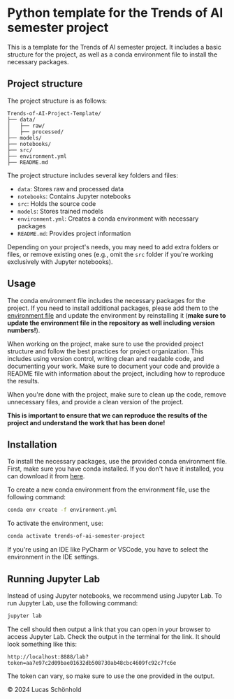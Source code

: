 # Python template for the Trends of AI semester project
This is a template for the Trends of AI semester project. It includes a basic structure for the project, as well as a conda environment file to install the necessary packages.

## Project structure
The project structure is as follows:
```
Trends-of-AI-Project-Template/
├── data/
│   ├── raw/
│   ├── processed/
├── models/
├── notebooks/
├── src/
├── environment.yml
├── README.md
```
The project structure includes several key folders and files:
- `data`: Stores raw and processed data
- `notebooks`: Contains Jupyter notebooks
- `src`: Holds the source code
- `models`: Stores trained models
- `environment.yml`: Creates a conda environment with necessary packages
- `README.md`: Provides project information

Depending on your project's needs, you may need to add extra folders or files, or remove existing ones (e.g., omit the `src` folder if you're working exclusively with Jupyter notebooks).

## Usage
The conda environment file includes the necessary packages for the project. If you need to install additional packages, please add them to the [environment file](environment.yml)
 and update the environment by reinstalling it (**make sure to update the environment file in the repository as well including version numbers!**).

When working on the project, make sure to use the provided project structure and follow the best practices for project organization. This includes using version control, writing clean and readable code, and documenting your work. Make sure to document your code and provide a README file with information about the project, including how to reproduce the results.

When you're done with the project, make sure to clean up the code, remove unnecessary files, and provide a clean version of the project.

**This is important to ensure that we can reproduce the results of the project and understand the work that has been done!**


## Installation
To install the necessary packages, use the provided conda environment file. First, make sure you have conda installed. If you don't have it installed, you can download it from [here](https://docs.conda.io/en/latest/miniconda.html).

To create a new conda environment from the environment file, use the following command:
```bash
conda env create -f environment.yml
```

To activate the environment, use:
```bash
conda activate trends-of-ai-semester-project
```
If you're using an IDE like PyCharm or VSCode, you have to select the environment in the IDE settings.

## Running Jupyter Lab
Instead of using Jupyter notebooks, we recommend using Jupyter Lab. To run Jupyter Lab, use the following command:
```bash
jupyter lab
```
The cell should then output a link that you can open in your browser to access Jupyter Lab. Check the output in the terminal for the link. It should look something like this:
```
http://localhost:8888/lab?token=aa7e97c2d09bae01632db508730ab48cbc4609fc92c7fc6e
```
The token can vary, so make sure to use the one provided in the output.


&copy; 2024 Lucas Schönhold